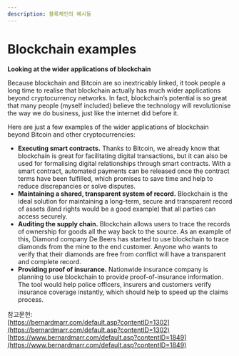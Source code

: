 ```yaml
---
description: 블록체인의 예시들
---
```


# Blockchain examples



**Looking at the wider applications of blockchain**

Because blockchain and Bitcoin are so inextricably linked, it took people a long time to realise that blockchain actually has much wider applications beyond cryptocurrency networks. In fact, blockchain’s potential is so great that many people \(myself included\) believe the technology will revolutionise the way we do business, just like the internet did before it.

Here are just a few examples of the wider applications of blockchain beyond Bitcoin and other cryptocurrencies:

* **Executing smart contracts.** Thanks to Bitcoin, we already know that blockchain is great for facilitating digital transactions, but it can also be used for formalising digital relationships through smart contracts. With a smart contract, automated payments can be released once the contract terms have been fulfilled, which promises to save time and help to reduce discrepancies or solve disputes.
* **Maintaining a shared, transparent system of record.** Blockchain is the ideal solution for maintaining a long-term, secure and transparent record of assets \(land rights would be a good example\) that all parties can access securely.
* **Auditing the supply chain.** Blockchain allows users to trace the records of ownership for goods all the way back to the source. As an example of this, Diamond company De Beers has started to use blockchain to trace diamonds from the mine to the end customer. Anyone who wants to verify that their diamonds are free from conflict will have a transparent and complete record.
* **Providing proof of insurance.** Nationwide insurance company is planning to use blockchain to provide proof-of-insurance information. The tool would help police officers, insurers and customers verify insurance coverage instantly, which should help to speed up the claims process.

참고문헌:   
[https://bernardmarr.com/default.asp?contentID=1302](https://bernardmarr.com/default.asp?contentID=1302)  
[https://www.bernardmarr.com/default.asp?contentID=1849](https://www.bernardmarr.com/default.asp?contentID=1849)

